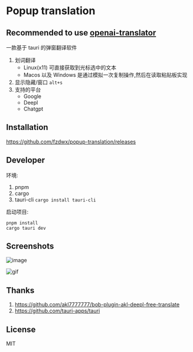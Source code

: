 # Popup translation

## Recommended to use [openai-translator](https://github.com/openai-translator/openai-translator)


一款基于 tauri 的弹窗翻译软件

1. 划词翻译
   - Linux(x11) 可直接获取到光标选中的文本
   - Macos 以及 Windows 是通过模拟一次复制操作,然后在读取粘贴板实现
2. 显示隐藏/窗口 `alt+s`
3. 支持的平台
   - Google
   - Deepl
   - Chatgpt

## Installation

<https://github.com/fzdwx/popup-translation/releases>

## Developer

环境:

1. pnpm
2. cargo
3. tauri-cli `cargo install tauri-cli`

启动项目:

```shell
pnpm install
cargo tauri dev
```

## Screenshots

![image](https://user-images.githubusercontent.com/65269574/225850537-fc795f36-802e-4bf2-9b6d-48e0f5435c1a.png)

![gif](https://github.com/fzdwx/popup-translation/raw/tauri/.github/show.gif)

## Thanks

1. <https://github.com/akl7777777/bob-plugin-akl-deepl-free-translate>
2. <https://github.com/tauri-apps/tauri>

## License

MIT
